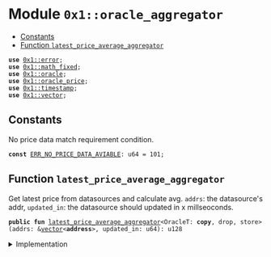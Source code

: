 
<a id="0x1_oracle_aggregator"></a>

# Module `0x1::oracle_aggregator`



-  [Constants](#@Constants_0)
-  [Function `latest_price_average_aggregator`](#0x1_oracle_aggregator_latest_price_average_aggregator)


<pre><code><b>use</b> <a href="../../move-stdlib/doc/error.md#0x1_error">0x1::error</a>;
<b>use</b> <a href="../../starcoin-stdlib/doc/math_fixed.md#0x1_math_fixed">0x1::math_fixed</a>;
<b>use</b> <a href="oracle.md#0x1_oracle">0x1::oracle</a>;
<b>use</b> <a href="oracle_price.md#0x1_oracle_price">0x1::oracle_price</a>;
<b>use</b> <a href="timestamp.md#0x1_timestamp">0x1::timestamp</a>;
<b>use</b> <a href="../../move-stdlib/doc/vector.md#0x1_vector">0x1::vector</a>;
</code></pre>



<a id="@Constants_0"></a>

## Constants


<a id="0x1_oracle_aggregator_ERR_NO_PRICE_DATA_AVIABLE"></a>

No price data match requirement condition.


<pre><code><b>const</b> <a href="oracle_aggregator.md#0x1_oracle_aggregator_ERR_NO_PRICE_DATA_AVIABLE">ERR_NO_PRICE_DATA_AVIABLE</a>: u64 = 101;
</code></pre>



<a id="0x1_oracle_aggregator_latest_price_average_aggregator"></a>

## Function `latest_price_average_aggregator`

Get latest price from datasources and calculate avg.
<code>addrs</code>: the datasource's addr, <code>updated_in</code>: the datasource should updated in x millseoconds.


<pre><code><b>public</b> <b>fun</b> <a href="oracle_aggregator.md#0x1_oracle_aggregator_latest_price_average_aggregator">latest_price_average_aggregator</a>&lt;OracleT: <b>copy</b>, drop, store&gt;(addrs: &<a href="../../move-stdlib/doc/vector.md#0x1_vector">vector</a>&lt;<b>address</b>&gt;, updated_in: u64): u128
</code></pre>



<details>
<summary>Implementation</summary>


<pre><code><b>public</b> <b>fun</b> <a href="oracle_aggregator.md#0x1_oracle_aggregator_latest_price_average_aggregator">latest_price_average_aggregator</a>&lt;OracleT: <b>copy</b>+store+drop&gt;(
    addrs: &<a href="../../move-stdlib/doc/vector.md#0x1_vector">vector</a>&lt;<b>address</b>&gt;,
    updated_in: u64
): u128 {
    <b>let</b> len = <a href="../../move-stdlib/doc/vector.md#0x1_vector_length">vector::length</a>(addrs);
    <b>let</b> price_records = <a href="oracle_price.md#0x1_oracle_price_read_records">oracle_price::read_records</a>&lt;OracleT&gt;(addrs);
    <b>let</b> prices = <a href="../../move-stdlib/doc/vector.md#0x1_vector_empty">vector::empty</a>();
    <b>let</b> i = 0;
    <b>let</b> expect_updated_after = <a href="timestamp.md#0x1_timestamp_now_milliseconds">timestamp::now_milliseconds</a>() - updated_in;
    <b>while</b> (i &lt; len) {
        <b>let</b> record = <a href="../../move-stdlib/doc/vector.md#0x1_vector_pop_back">vector::pop_back</a>(&<b>mut</b> price_records);
        <b>let</b> (_version, price, updated_at) = <a href="oracle.md#0x1_oracle_unpack_record">oracle::unpack_record</a>(record);
        <b>if</b> (updated_at &gt;= expect_updated_after) {
            <a href="../../move-stdlib/doc/vector.md#0x1_vector_push_back">vector::push_back</a>(&<b>mut</b> prices, price);
        };
        i = i + 1;
    };
    // <b>if</b> all price data not match the update_in filter, <b>abort</b>.
    <b>assert</b>!(!<a href="../../move-stdlib/doc/vector.md#0x1_vector_is_empty">vector::is_empty</a>(&prices), <a href="../../move-stdlib/doc/error.md#0x1_error_invalid_state">error::invalid_state</a>(<a href="oracle_aggregator.md#0x1_oracle_aggregator_ERR_NO_PRICE_DATA_AVIABLE">ERR_NO_PRICE_DATA_AVIABLE</a>));
    <a href="../../starcoin-stdlib/doc/math_fixed.md#0x1_math_fixed_avg">math_fixed::avg</a>(&prices)
}
</code></pre>



</details>


[move-book]: https://starcoin.dev/move/book/SUMMARY
